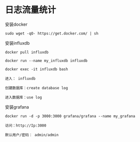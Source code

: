 # 日志流量统计

安装docker

    sudo wget -qO- https://get.docker.com/ | sh
		
安装influxdb

    docker pull influxdb
    
    docker run --name my_influxdb influxdb
    
    docker exec -it influxdb bash
    
    进入： influxdb
    
    创建数据库：create database log
    
    进入数据库：use log

		
安装grafana	

    docker run -d -p 3000:3000 grafana/grafana --name my_grafana
    
    访问：http://Ip:3000
    
    默认用户/密码： admin/admin
